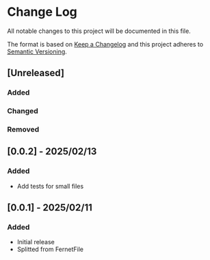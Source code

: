 # Change Log

All notable changes to this project will be documented in this file.

The format is based on [Keep a Changelog](http://keepachangelog.com/)
and this project adheres to [Semantic Versioning](http://semver.org/).

## [Unreleased]

### Added

### Changed

### Removed


## [0.0.2] - 2025/02/13

### Added

- Add tests for small files


## [0.0.1] - 2025/02/11

### Added

- Initial release
- Splitted from FernetFile

